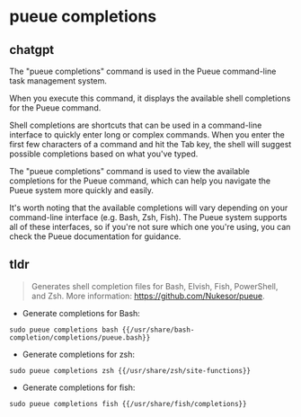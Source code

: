 # pueue completions 
## chatgpt 
The "pueue completions" command is used in the Pueue command-line task management system. 

When you execute this command, it displays the available shell completions for the Pueue command.

Shell completions are shortcuts that can be used in a command-line interface to quickly enter long or complex commands. When you enter the first few characters of a command and hit the Tab key, the shell will suggest possible completions based on what you've typed.

The "pueue completions" command is used to view the available completions for the Pueue command, which can help you navigate the Pueue system more quickly and easily.

It's worth noting that the available completions will vary depending on your command-line interface (e.g. Bash, Zsh, Fish). The Pueue system supports all of these interfaces, so if you're not sure which one you're using, you can check the Pueue documentation for guidance. 

## tldr 
 
> Generates shell completion files for Bash, Elvish, Fish, PowerShell, and Zsh.
> More information: <https://github.com/Nukesor/pueue>.

- Generate completions for Bash:

`sudo pueue completions bash {{/usr/share/bash-completion/completions/pueue.bash}}`

- Generate completions for zsh:

`sudo pueue completions zsh {{/usr/share/zsh/site-functions}}`

- Generate completions for fish:

`sudo pueue completions fish {{/usr/share/fish/completions}}`
